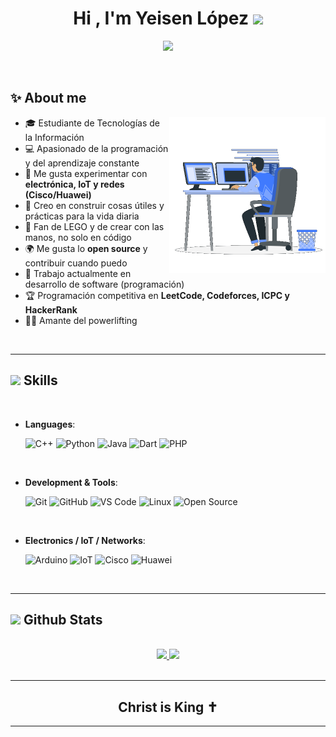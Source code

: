 <h1 align="center"><b>Hi , I'm Yeisen López </b><img src="https://media.giphy.com/media/hvRJCLFzcasrR4ia7z/giphy.gif" width="35"></h1>

<p align="center">
  <a href="https://github.com/DenverCoder1/readme-typing-svg">
    <img src="https://readme-typing-svg.herokuapp.com?font=Time+New+Roman&color=cyan&size=25&center=true&vCenter=true&width=600&height=100&lines=Christ+is+King+✝️;Computer+Science+Student+💻;Competitive+Programmer+🦾;Electronics+%26+IoT+Enthusiast+📡;Open+Source+Lover+❤️;Always+learning..+🔬!">
  </a>
</p>

<br>

## ✨ **About me**

<picture> <img align="right" src="https://github.com/0xAbdulKhalid/0xAbdulKhalid/raw/main/assets/mdImages/Right_Side.gif" width = 250px></picture>

- 🎓 Estudiante de Tecnologías de la Información  
- 💻 Apasionado de la programación y del aprendizaje constante  
- 🔬 Me gusta experimentar con **electrónica, IoT y redes (Cisco/Huawei)**  
- 🌱 Creo en construir cosas útiles y prácticas para la vida diaria  
- 🧩 Fan de LEGO y de crear con las manos, no solo en código  
- 🌍 Me gusta lo **open source** y contribuir cuando puedo  
- 🚀 Trabajo actualmente en desarrollo de software (programación)  
- 🏆 Programación competitiva en **LeetCode, Codeforces, ICPC y HackerRank**
- 🏋️‍♂️ Amante del powerlifting 
  

<br>

-----

## <img src="https://media2.giphy.com/media/QssGEmpkyEOhBCb7e1/giphy.gif?cid=ecf05e47a0n3gi1bfqntqmob8g9aid1oyj2wr3ds3mg700bl&rid=giphy.gif" width ="25"><b> Skills</b>
<br>

<p align="center">

- **Languages**:
    
    ![C++](https://img.shields.io/badge/C++%20-%2300599C.svg?style=for-the-badge&logo=c%2B%2B&logoColor=white)
    ![Python](https://img.shields.io/badge/Python%20-%2314354C.svg?style=for-the-badge&logo=python&logoColor=white)
    ![Java](https://img.shields.io/badge/Java-%23ED8B00.svg?style=for-the-badge&logo=java&logoColor=white)
    ![Dart](https://img.shields.io/badge/Dart-%230175C2.svg?style=for-the-badge&logo=dart&logoColor=white)
    ![PHP](https://img.shields.io/badge/PHP-%23777BB4.svg?style=for-the-badge&logo=php&logoColor=white)

<br>   
    
- **Development & Tools**:

    ![Git](https://img.shields.io/badge/git-%23F05033.svg?style=for-the-badge&logo=git&logoColor=white)
    ![GitHub](https://img.shields.io/badge/github-%23121011.svg?style=for-the-badge&logo=github&logoColor=white)
    ![VS Code](https://img.shields.io/badge/Visual%20Studio%20Code-0078d7.svg?style=for-the-badge&logo=visual-studio-code&logoColor=white)
    ![Linux](https://img.shields.io/badge/Linux-FCC624?style=for-the-badge&logo=linux&logoColor=black)
    ![Open Source](https://img.shields.io/badge/Open%20Source-%23000000.svg?style=for-the-badge&logo=open-source-initiative&logoColor=white)

<br>

- **Electronics / IoT / Networks**:

    ![Arduino](https://img.shields.io/badge/Arduino-00979D?style=for-the-badge&logo=arduino&logoColor=white)
    ![IoT](https://img.shields.io/badge/IoT-%23039BE5.svg?style=for-the-badge&logo=internet-of-things&logoColor=white)
    ![Cisco](https://img.shields.io/badge/Cisco-%23049fd9.svg?style=for-the-badge&logo=cisco&logoColor=white)
    ![Huawei](https://img.shields.io/badge/Huawei-%23FF0000.svg?style=for-the-badge&logo=huawei&logoColor=white)

</p>

<br>

-----

## <img src="https://media.giphy.com/media/iY8CRBdQXODJSCERIr/giphy.gif" width="35"><b> Github Stats </b>
<br>

<div align="center">

<a href="https://github.com/YeisenK/">
  <img src="https://github-readme-stats.vercel.app/api?username=YeisenK&include_all_commits=true&count_private=true&show_icons=true&line_height=20&title_color=7A7ADB&icon_color=2234AE&text_color=D3D3D3&bg_color=0,000000,130F40" width="450"/>
  <img src="https://github-readme-stats.vercel.app/api/top-langs?username=YeisenK&show_icons=true&locale=en&layout=compact&line_height=20&title_color=7A7ADB&icon_color=2234AE&text_color=D3D3D3&bg_color=0,000000,130F40" width="375"/>
</a>

</div>

<br>

-----

<div align='center'>

## <b>Christ is King ✝️</b>

</div>

---
